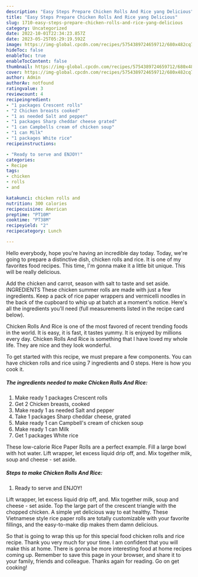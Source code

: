 ```yaml
---
description: "Easy Steps Prepare Chicken Rolls And Rice yang Delicious"
title: "Easy Steps Prepare Chicken Rolls And Rice yang Delicious"
slug: 1710-easy-steps-prepare-chicken-rolls-and-rice-yang-delicious
category: Uncategorized
date: 2022-10-01T22:34:23.857Z
date: 2023-05-25T05:29:19.592Z
image: https://img-global.cpcdn.com/recipes/5754389724659712/680x482cq70/chicken-rolls-and-rice-recipe-main-photo.jpg
hideToc: false
enableToc: true
enableTocContent: false
thumbnail: https://img-global.cpcdn.com/recipes/5754389724659712/680x482cq70/chicken-rolls-and-rice-recipe-main-photo.jpg
cover: https://img-global.cpcdn.com/recipes/5754389724659712/680x482cq70/chicken-rolls-and-rice-recipe-main-photo.jpg
author: Admin
authorAv: notfound
ratingvalue: 3
reviewcount: 4
recipeingredient:
- "1 packages Crescent rolls"
- "2 Chicken breasts cooked"
- "1 as needed Salt and pepper"
- "1 packages Sharp cheddar cheese grated"
- "1 can Campbells cream of chicken soup"
- "1 can Milk"
- "1 packages White rice"
recipeinstructions:

- "Ready to serve and ENJOY!"
categories:
- Recipe
tags:
- chicken
- rolls
- and

katakunci: chicken rolls and 
nutrition: 300 calories
recipecuisine: American
preptime: "PT10M"
cooktime: "PT38M"
recipeyield: "2"
recipecategory: Lunch

---
```



Hello everybody, hope you're having an incredible day today. Today, we're going to prepare a distinctive dish, chicken rolls and rice. It is one of my favorites food recipes. This time, I'm gonna make it a little bit unique. This will be really delicious.

Add the chicken and carrot, season with salt to taste and set aside. INGREDIENTS These chicken summer rolls are made with just a few ingredients. Keep a pack of rice paper wrappers and vermicelli noodles in the back of the cupboard to whip up at batch at a moment&#39;s notice. Here&#39;s all the ingredients you&#39;ll need (full measurements listed in the recipe card below).

Chicken Rolls And Rice is one of the most favored of recent trending foods in the world. It is easy, it is fast, it tastes yummy. It is enjoyed by millions every day. Chicken Rolls And Rice is something that I have loved my whole life. They are nice and they look wonderful.


To get started with this recipe, we must prepare a few components. You can have chicken rolls and rice using 7 ingredients and 0 steps. Here is how you cook it.

<!--inarticleads1-->

##### The ingredients needed to make Chicken Rolls And Rice:

1. Make ready 1 packages Crescent rolls
1. Get 2 Chicken breasts, cooked
1. Make ready 1 as needed Salt and pepper
1. Take 1 packages Sharp cheddar cheese, grated
1. Make ready 1 can Campbell&#39;s cream of chicken soup
1. Make ready 1 can Milk
1. Get 1 packages White rice


These low-calorie Rice Paper Rolls are a perfect example. Fill a large bowl with hot water. Lift wrapper, let excess liquid drip off, and. Mix together milk, soup and cheese - set aside. 

<!--inarticleads2-->

##### Steps to make Chicken Rolls And Rice:


1. Ready to serve and ENJOY!

Lift wrapper, let excess liquid drip off, and. Mix together milk, soup and cheese - set aside. Top the large part of the crescent triangle with the chopped chicken. A simple yet delicious way to eat healthy. These Vietnamese style rice paper rolls are totally customizable with your favorite fillings, and the easy-to-make dip makes them damn delicious. 

So that is going to wrap this up for this special food chicken rolls and rice recipe. Thank you very much for your time. I am confident that you will make this at home. There is gonna be more interesting food at home recipes coming up. Remember to save this page in your browser, and share it to your family, friends and colleague. Thanks again for reading. Go on get cooking!
